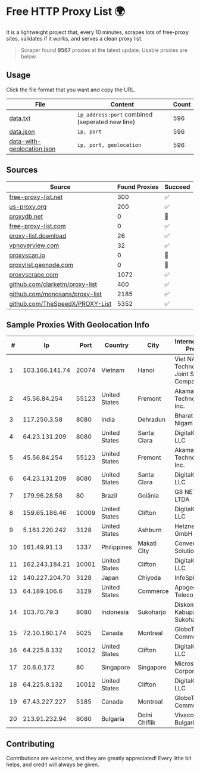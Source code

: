
# Free HTTP Proxy List 🌍

It is a lightweight project that, every 10 minutes, scrapes lots of free-proxy sites, validates if it works, and serves a clean proxy list.


> Scraper found **9567** proxies at the latest update. Usable proxies are below.

## Usage

Click the file format that you want and copy the URL.


|File|Content|Count|
|----|-------|-----|
|[data.txt](https://raw.githubusercontent.com/themiralay/Proxy-List-World/master/data.txt)|`ip_address:port` combined (seperated new line)|596|
|[data.json](https://raw.githubusercontent.com/themiralay/Proxy-List-World/master/data.json)|`ip, port`|596|
|[data-with-geolocation.json](https://raw.githubusercontent.com/themiralay/Proxy-List-World/master/data-with-geolocation.json)|`ip, port, geolocation`|596|

## Sources

|Source|Found Proxies|Succeed|
|------|-------------|-------|
|[free-proxy-list.net](https://free-proxy-list.net)|300|✅|
|[us-proxy.org](https://www.us-proxy.org)|200|✅|
|[proxydb.net](http://proxydb.net)|0|🚫|
|[free-proxy-list.com](https://free-proxy-list.com/?page=&port=&type%5B%5D=http&type%5B%5D=https&up_time=0&search=Search)|0|✅|
|[proxy-list.download](https://www.proxy-list.download/HTTP)|26|✅|
|[vpnoverview.com](https://vpnoverview.com/privacy/anonymous-browsing/free-proxy-servers)|32|✅|
|[proxyscan.io](https://www.proxyscan.io)|0|🚫|
|[proxylist.geonode.com](https://proxylist.geonode.com/api/proxy-list?limit=300&page=1&sort_by=lastChecked&sort_type=desc&protocols=http,https)|0|🚫|
|[proxyscrape.com](https://api.proxyscrape.com/v2/?request=displayproxies&protocol=http&timeout=10000&country=all&ssl=all&anonymity=all)|1072|✅|
|[github.com/clarketm/proxy-list](https://raw.githubusercontent.com/clarketm/proxy-list/master/proxy-list-raw.txt)|400|✅|
|[github.com/monosans/proxy-list](https://raw.githubusercontent.com/monosans/proxy-list/main/proxies/http.txt)|2185|✅|
|[github.com/TheSpeedX/PROXY-List](https://raw.githubusercontent.com/TheSpeedX/PROXY-List/master/http.txt)|5352|✅|


## Sample Proxies With Geolocation Info

|#|Ip|Port|Country|City|Internet Service Provider|
|-|--|----|-------|----|-------------------------|
|1|103.166.141.74|20074|Vietnam|Hanoi|Viet NAM Cloud Technology Joint Stock Company|
|2|45.56.84.254|55123|United States|Fremont|Akamai Technologies, Inc.|
|3|117.250.3.58|8080|India|Dehradun|Bharat Sanchar Nigam Ltd|
|4|64.23.131.209|8080|United States|Santa Clara|DigitalOcean, LLC|
|5|45.56.84.254|55123|United States|Fremont|Akamai Technologies, Inc.|
|6|64.23.131.209|8080|United States|Santa Clara|DigitalOcean, LLC|
|7|179.96.28.58|80|Brazil|Goiânia|G8 NETWORKS LTDA|
|8|159.65.186.46|10009|United States|Clifton|DigitalOcean, LLC|
|9|5.161.220.242|3128|United States|Ashburn|Hetzner Online GmbH|
|10|161.49.91.13|1337|Philippines|Makati City|Converge ICT Solution Inc|
|11|162.243.184.21|10001|United States|Clifton|DigitalOcean, LLC|
|12|140.227.204.70|3128|Japan|Chiyoda|InfoSphere|
|13|64.189.106.6|3129|United States|Commerce|Apogee Telecom Inc.|
|14|103.70.79.3|8080|Indonesia|Sukoharjo|Diskominfo Kabupaten Sukoharjo|
|15|72.10.160.174|5025|Canada|Montreal|GloboTech Communications|
|16|64.225.8.132|10012|United States|Clifton|DigitalOcean, LLC|
|17|20.6.0.172|80|Singapore|Singapore|Microsoft Corporation|
|18|64.225.8.132|10012|United States|Clifton|DigitalOcean, LLC|
|19|67.43.227.227|5185|Canada|Montreal|GloboTech Communications|
|20|213.91.232.94|8080|Bulgaria|Dolni Chiflik|Vivacom Bulgaria EAD|



## Contributing

Contributions are welcome, and they are greatly appreciated! Every
little bit helps, and credit will always be given.

